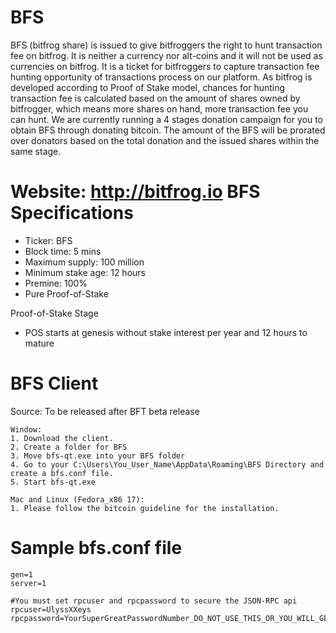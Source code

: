 BFS
===
BFS (bitfrog share) is issued to give bitfroggers the right to hunt transaction fee on bitfrog. It is neither a currency nor alt-coins and it will not be used as currencies on bitfrog. It is a ticket for bitfroggers to capture transaction fee hunting opportunity of transactions process on our platform.
As bitfrog is developed according to Proof of Stake model, chances for hunting transaction fee is calculated based on the amount of shares owned by bitfrogger, which means more shares on hand, more transaction fee you can hunt.
We are currently running a 4 stages donation campaign for you to obtain BFS through donating bitcoin. The amount of the BFS will be prorated over donators based on the total donation and the issued shares within the same stage.

Website: http://bitfrog.io
BFS Specifications
===
- Ticker: BFS
- Block time: 5 mins
- Maximum supply: 100 million
- Minimum stake age: 12 hours
- Premine: 100%
- Pure Proof-of-Stake

Proof-of-Stake Stage
- POS starts at genesis without stake interest per year and 12 hours to mature

BFS Client
===
Source: To be released after BFT beta release

```
Window:
1. Download the client.
2. Create a folder for BFS
3. Move bfs-qt.exe into your BFS folder
4. Go to your C:\Users\You_User_Name\AppData\Roaming\BFS Directory and create a bfs.conf file.
5. Start bfs-qt.exe

Mac and Linux (Fedora_x86 17):
1. Please follow the bitcoin guideline for the installation. 

```

Sample bfs.conf file
===
```
gen=1
server=1

#You must set rpcuser and rpcpassword to secure the JSON-RPC api 
rpcuser=UlyssXXeys
rpcpassword=YourSuperGreatPasswordNumber_DO_NOT_USE_THIS_OR_YOU_WILL_GET_ROBBED
```
